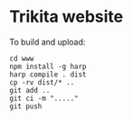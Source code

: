 # Trikita website

To build and upload:

	cd www
	npm install -g harp
	harp compile . dist
	cp -rv dist/* ..
	git add ..
	git ci -m "....."
	git push
